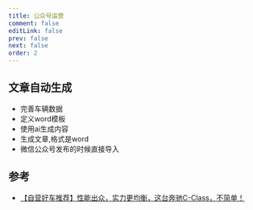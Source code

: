 ```yaml
---
title: 公众号运营
comment: false
editLink: false
prev: false
next: false
order: 2
---
```

## 文章自动生成

- 完善车辆数据
- 定义word模板
- 使用ai生成内容
- 生成文章,格式是word
- 微信公众号发布的时候直接导入

## 参考

* [【自营好车推荐】性能出众，实力更均衡，这台奔驰C-Class，不简单！](https://mp.weixin.qq.com/s/QFLMOxihcyn5h8HsM6oeag)
